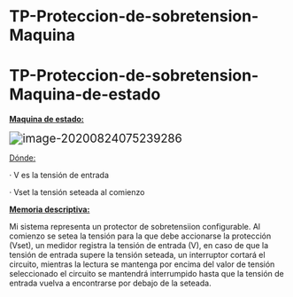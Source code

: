 # TP-Proteccion-de-sobretension-Maquina

# TP-Proteccion-de-sobretension-Maquina-de-estado

**<u>Maquina de estado:</u>**



<img src="C:\Users\Heisenberg\AppData\Roaming\Typora\typora-user-images\image-20200824075239286.png" alt="image-20200824075239286" style="zoom:150%;" />

<u>Dónde:</u>

·     V es la tensión de entrada

·     Vset la tensión seteada al comienzo



**<u>Memoria descriptiva:</u>**

Mi sistema representa un protector de sobretensiion configurable. Al comienzo se setea la tensión para la que debe accionarse la protección (Vset), un medidor registra la tensión de entrada (V), en caso de que la tensión de entrada supere la tensión seteada, un interruptor cortará el circuito, mientras la lectura se mantenga por encima del valor de tensión seleccionado el circuito se mantendrá interrumpido hasta que la tensión de entrada vuelva a encontrarse por debajo de la seteada.
